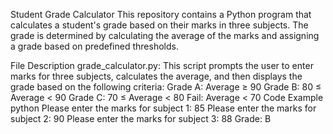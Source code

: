 Student Grade Calculator
This repository contains a Python program that calculates a student's grade based on their marks in three subjects. The grade is determined by calculating the average of the marks and assigning a grade based on predefined thresholds.

File Description
grade_calculator.py: This script prompts the user to enter marks for three subjects, calculates the average, and then displays the grade based on the following criteria:
Grade A: Average ≥ 90
Grade B: 80 ≤ Average < 90
Grade C: 70 ≤ Average < 80
Fail: Average < 70
Code Example
python
Please enter the marks for subject 1: 85
Please enter the marks for subject 2: 90
Please enter the marks for subject 3: 88
Grade: B

